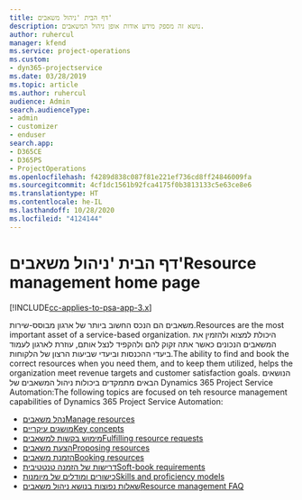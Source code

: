 ```yaml
---
title: דף הבית 'ניהול משאבים'
description: נושא זה מספק מידע אודות אופן ניהול המשאבים.
author: ruhercul
manager: kfend
ms.service: project-operations
ms.custom:
- dyn365-projectservice
ms.date: 03/28/2019
ms.topic: article
ms.author: ruhercul
audience: Admin
search.audienceType:
- admin
- customizer
- enduser
search.app:
- D365CE
- D365PS
- ProjectOperations
ms.openlocfilehash: f4289d838c087f81e221ef736cd8ff24846009fa
ms.sourcegitcommit: 4cf1dc1561b92fca4175f0b3813133c5e63ce8e6
ms.translationtype: HT
ms.contentlocale: he-IL
ms.lasthandoff: 10/28/2020
ms.locfileid: "4124144"
---
```

# <a name="resource-management-home-page"></a><span data-ttu-id="a3c87-103">דף הבית 'ניהול משאבים'</span><span class="sxs-lookup"><span data-stu-id="a3c87-103">Resource management home page</span></span>

[!INCLUDE[cc-applies-to-psa-app-3.x](../includes/cc-applies-to-psa-app-3x.md)]

<span data-ttu-id="a3c87-104">משאבים הם הנכס החשוב ביותר של ארגון מבוסס-שירות.</span><span class="sxs-lookup"><span data-stu-id="a3c87-104">Resources are the most important asset of a service-based organization.</span></span> <span data-ttu-id="a3c87-105">היכולת למצוא ולהזמין את המשאבים הנכונים כאשר אתה זקוק להם ולהקפיד לנצל אותם, עוזרת לארגון לעמוד ביעדי ההכנסות וביעדי שביעות הרצון של הלקוחות.</span><span class="sxs-lookup"><span data-stu-id="a3c87-105">The ability to find and book the correct resources when you need them, and to keep them utilized, helps the organization meet revenue targets and customer satisfaction goals.</span></span> <span data-ttu-id="a3c87-106">הנושאים הבאים מתמקדים ביכולות ניהול המשאבים של Dynamics 365 Project Service Automation:</span><span class="sxs-lookup"><span data-stu-id="a3c87-106">The following topics are focused on teh resource management capabilities of Dynamics 365 Project Service Automation:</span></span>

- [<span data-ttu-id="a3c87-107">נהל משאבים</span><span class="sxs-lookup"><span data-stu-id="a3c87-107">Manage resources</span></span>](manage-resources.md)
- [<span data-ttu-id="a3c87-108">מושגים עיקריים</span><span class="sxs-lookup"><span data-stu-id="a3c87-108">Key concepts</span></span>](reports-key-concepts.md)
- [<span data-ttu-id="a3c87-109">מימוש בקשות למשאבים</span><span class="sxs-lookup"><span data-stu-id="a3c87-109">Fulfilling resource requests</span></span>](resource-management-fulfill-requests.md)
- [<span data-ttu-id="a3c87-110">הצעת משאבים</span><span class="sxs-lookup"><span data-stu-id="a3c87-110">Proposing resources</span></span>](resource-management-propose-resources.md)
- [<span data-ttu-id="a3c87-111">הזמנת משאבים</span><span class="sxs-lookup"><span data-stu-id="a3c87-111">Booking resources</span></span>](resource-management-book-resources-scheduleboard.md)
- [<span data-ttu-id="a3c87-112">דרישות של הזמנה טנטטיבית</span><span class="sxs-lookup"><span data-stu-id="a3c87-112">Soft-book requirements</span></span>](resource-management-softbook-requirements.md)
- [<span data-ttu-id="a3c87-113">כישורים ומודלים של מיומנות</span><span class="sxs-lookup"><span data-stu-id="a3c87-113">Skills and proficiency models</span></span>](resource-management-skills-proficiency.md)
- [<span data-ttu-id="a3c87-114">שאלות נפוצות בנושא ניהול משאבים</span><span class="sxs-lookup"><span data-stu-id="a3c87-114">Resource management FAQ</span></span>](resource-management-faq.md)
